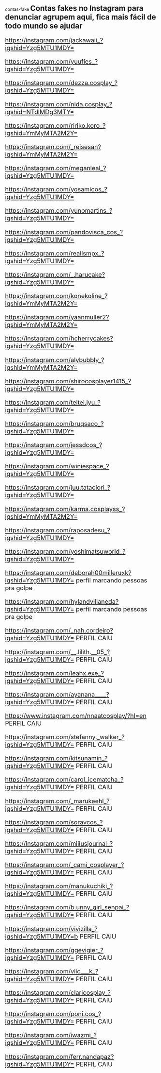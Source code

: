  contas-fake
<big><big><big><b>Contas fakes no Instagram para denunciar agrupem aqui, fica mais fácil de todo mundo se ajudar</b><big></big>

https://instagram.com/jackawaii_?igshid=Yzg5MTU1MDY=

https://instagram.com/yuufies_?igshid=Yzg5MTU1MDY=

https://instagram.com/dezza.cosplay_?igshid=Yzg5MTU1MDY=

https://instagram.com/nida.cosplay_?igshid=NTdlMDg3MTY=

https://instagram.com/ririko.koro_?igshid=YmMyMTA2M2Y=

https://instagram.com/_reisesan?igshid=YmMyMTA2M2Y=

https://instagram.com/meganleal_?igshid=Yzg5MTU1MDY=

https://instagram.com/yosamicos_?igshid=Yzg5MTU1MDY=

https://instagram.com/yunomartins_?igshid=Yzg5MTU1MDY=

https://instagram.com/pandovisca_cos_?igshid=Yzg5MTU1MDY=

https://instagram.com/realismpx_?igshid=Yzg5MTU1MDY=

https://instagram.com/_.harucake?igshid=Yzg5MTU1MDY=

https://instagram.com/konekoline_?igshid=YmMyMTA2M2Y=

https://instagram.com/yaanmuller2?igshid=YmMyMTA2M2Y=

https://instagram.com/hcherrycakes?igshid=Yzg5MTU1MDY=

https://instagram.com/alybubbly_?igshid=YmMyMTA2M2Y=

https://instagram.com/shirocosplayer1415_?igshid=Yzg5MTU1MDY=

https://instagram.com/teitei.jyu_?igshid=Yzg5MTU1MDY=

https://instagram.com/bruqsaco_?igshid=Yzg5MTU1MDY=

https://instagram.com/jessdcos_?igshid=Yzg5MTU1MDY=

https://instagram.com/winiespace_?igshid=Yzg5MTU1MDY=

https://instagram.com/juu.tataciori_?igshid=Yzg5MTU1MDY=

https://instagram.com/karma.cosplayss_?igshid=YmMyMTA2M2Y=

https://instagram.com/raposadesu_?igshid=Yzg5MTU1MDY=

https://instagram.com/yoshimatsuworld_?igshid=Yzg5MTU1MDY=

https://instagram.com/deborah00milleruxk?igshid=Yzg5MTU1MDY= perfil marcando pessoas pra golpe

https://instagram.com/hylandvillaneda?igshid=Yzg5MTU1MDY= perfil marcando pessoas pra golpe

https://instagram.com/_nah.cordeiro?igshid=Yzg5MTU1MDY= PERFIL CAIU

https://instagram.com/__.lilith.__05_?igshid=Yzg5MTU1MDY= PERFIL CAIU

https://instagram.com/leahx.exe_?igshid=Yzg5MTU1MDY= PERFIL CAIU

https://instagram.com/ayanana____?igshid=Yzg5MTU1MDY= PERFIL CAIU

https://www.instagram.com/nnaatcosplay/?hl=en PERFIL CAIU

https://instagram.com/stefanny._walker_?igshid=Yzg5MTU1MDY= PERFIL CAIU

https://instagram.com/kitsunamin_?igshid=Yzg5MTU1MDY= PERFIL CAIU

https://instagram.com/carol_icematcha_?igshid=Yzg5MTU1MDY= PERFIL CAIU

https://instagram.com/_marukeehl_?igshid=Yzg5MTU1MDY= PERFIL CAIU

https://instagram.com/soravcos_?igshid=Yzg5MTU1MDY=  PERFIL CAIU

https://instagram.com/miiiusjournal_?igshid=Yzg5MTU1MDY= PERFIL CAIU

https://instagram.com/_cami_cosplayer_?igshid=Yzg5MTU1MDY= PERFIL CAIU

https://instagram.com/manukuchiki_?igshid=Yzg5MTU1MDY= PERFIL CAIU

https://instagram.com/b.unny_girl_senpai_?igshid=Yzg5MTU1MDY= PERFIL CAIU

https://instagram.com/vivizilla_?igshid=Yzg5MTU1MDY=b PERFIL CAIU

https://instagram.com/ggevigier_?igshid=Yzg5MTU1MDY= PERFIL CAIU

https://instagram.com/viic___k_?igshid=Yzg5MTU1MDY= PERFIL CAIU

https://instagram.com/claricosplay_?igshid=Yzg5MTU1MDY= PERFIL CAIU

https://instagram.com/poni.cos_?igshid=Yzg5MTU1MDY= PERFIL CAIU

https://instagram.com/iwazmi_?igshid=Yzg5MTU1MDY= PERFIL CAIU

https://instagram.com/ferr.nandapaz?igshid=Yzg5MTU1MDY= PERFIL CAIU


